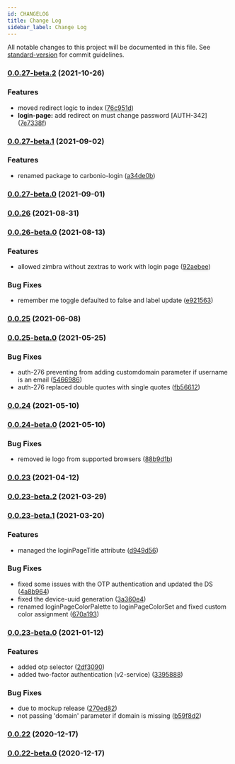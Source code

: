 ```yaml
---
id: CHANGELOG
title: Change Log
sidebar_label: Change Log
---
```

All notable changes to this project will be documented in this file. See [standard-version](https://github.com/conventional-changelog/standard-version) for commit guidelines.

### [0.0.27-beta.2](https://bitbucket.org/zextras/zapp-login/compare/v0.0.27-beta.1...v0.0.27-beta.2) (2021-10-26)


### Features

* moved redirect logic to index ([76c951d](https://bitbucket.org/zextras/zapp-login/commit/76c951defa1f61a526993d06895e7e248be7c3d3))
* **login-page:** add redirect on must change password [AUTH-342] ([7e7338f](https://bitbucket.org/zextras/zapp-login/commit/7e7338f83a68c790c646d0bb596a8b686fcee562))

### [0.0.27-beta.1](https://bitbucket.org/zextras/zapp-login/compare/v0.0.27-beta.0...v0.0.27-beta.1) (2021-09-02)


### Features

* renamed package to carbonio-login ([a34de0b](https://bitbucket.org/zextras/zapp-login/commit/a34de0b95e12dabe5dab2f3889f016ee5ef165ec))

### [0.0.27-beta.0](https://bitbucket.org/zextras/zapp-login/compare/v0.0.26...v0.0.27-beta.0) (2021-09-01)

### [0.0.26](https://bitbucket.org/zextras/zapp-login/compare/v0.0.26-beta.0...v0.0.26) (2021-08-31)

### [0.0.26-beta.0](https://bitbucket.org/zextras/zapp-login/compare/v0.0.25...v0.0.26-beta.0) (2021-08-13)


### Features

* allowed zimbra without zextras to work with login page ([92aebee](https://bitbucket.org/zextras/zapp-login/commit/92aebee98a9c79919c41ff5d4db70d5f08fa275c))


### Bug Fixes

* remember me toggle defaulted to false and label update ([e921563](https://bitbucket.org/zextras/zapp-login/commit/e92156328da1a422fd4daa2ee562e4dfd277c6f1))

### [0.0.25](https://bitbucket.org/zextras/zapp-login/compare/v0.0.25-beta.0...v0.0.25) (2021-06-08)

### [0.0.25-beta.0](https://bitbucket.org/zextras/zapp-login/compare/v0.0.24...v0.0.25-beta.0) (2021-05-25)


### Bug Fixes

* auth-276 preventing from adding customdomain parameter if username is an email ([5466986](https://bitbucket.org/zextras/zapp-login/commit/5466986f5dc9eb65f268aa44a7db641440d053fb))
* auth-276 replaced double quotes with single quotes ([fb56612](https://bitbucket.org/zextras/zapp-login/commit/fb566121caad89b9139ccb26883e35aea2fd2951))

### [0.0.24](https://bitbucket.org/zextras/zapp-login/compare/v0.0.24-beta.0...v0.0.24) (2021-05-10)

### [0.0.24-beta.0](https://bitbucket.org/zextras/zapp-login/compare/v0.0.23...v0.0.24-beta.0) (2021-05-10)


### Bug Fixes

* removed ie logo from supported browsers ([88b9d1b](https://bitbucket.org/zextras/zapp-login/commit/88b9d1b6191c9bd5d7de6d82932c21de90768a41))

### [0.0.23](https://bitbucket.org/zextras/zapp-login/compare/v0.0.23-beta.2...v0.0.23) (2021-04-12)

### [0.0.23-beta.2](https://bitbucket.org/zextras/zapp-login/compare/v0.0.23-beta.1...v0.0.23-beta.2) (2021-03-29)

### [0.0.23-beta.1](https://bitbucket.org/zextras/zapp-login/compare/v0.0.23-beta.0...v0.0.23-beta.1) (2021-03-20)


### Features

* managed the loginPageTitle attribute ([d949d56](https://bitbucket.org/zextras/zapp-login/commit/d949d569e4c87b5b79c31c22c04b7d27bb94424a))


### Bug Fixes

* fixed some issues with the OTP authentication and updated the DS ([4a8b964](https://bitbucket.org/zextras/zapp-login/commit/4a8b964b5b9c3a5631da66dd86ca9439552fc5b6))
* fixed the device-uuid generation ([3a360e4](https://bitbucket.org/zextras/zapp-login/commit/3a360e482cf39e8756561cd2a40b640d9d48e9c6))
* renamed loginPageColorPalette to loginPageColorSet and fixed custom color assignment ([670a193](https://bitbucket.org/zextras/zapp-login/commit/670a193599b9cbe9e4e60aa008ba8fbec630a2aa))

### [0.0.23-beta.0](https://bitbucket.org/zextras/zapp-login/compare/v0.0.22...v0.0.23-beta.0) (2021-01-12)


### Features

* added otp selector ([2df3090](https://bitbucket.org/zextras/zapp-login/commit/2df30904474dcd12cafd4c27f7239d45dd110104))
* added two-factor authentication (v2-service) ([3395888](https://bitbucket.org/zextras/zapp-login/commit/33958887adf472cb44428a1167608473d1dae90b))


### Bug Fixes

* due to mockup release ([270ed82](https://bitbucket.org/zextras/zapp-login/commit/270ed8258a5b9dc692858cce5d60506e3e998db1))
* not passing 'domain' parameter if domain is missing ([b59f8d2](https://bitbucket.org/zextras/zapp-login/commit/b59f8d214a66a1f7480251b94a10c9f753756ed9))

### [0.0.22](https://bitbucket.org/zextras/zapp-login/compare/v0.0.22-beta.0...v0.0.22) (2020-12-17)

### [0.0.22-beta.0](https://bitbucket.org/zextras/zapp-login/compare/v0.0.21...v0.0.22-beta.0) (2020-12-17)
